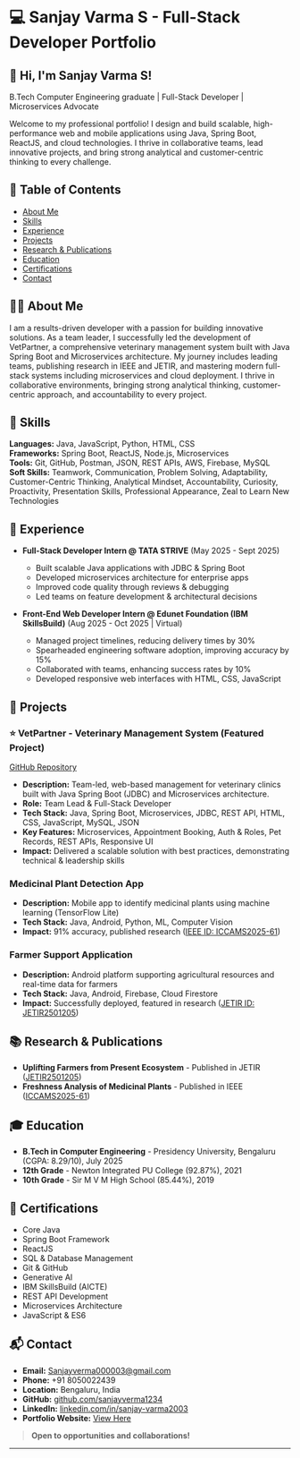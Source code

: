 # 💻 Sanjay Varma S - Full-Stack Developer Portfolio

## 👋 Hi, I'm Sanjay Varma S!
B.Tech Computer Engineering graduate | Full-Stack Developer | Microservices Advocate

Welcome to my professional portfolio! I design and build scalable, high-performance web and mobile applications using Java, Spring Boot, ReactJS, and cloud technologies. I thrive in collaborative teams, lead innovative projects, and bring strong analytical and customer-centric thinking to every challenge.

## 📁 Table of Contents
- [About Me](#about-me)
- [Skills](#skills)
- [Experience](#experience)
- [Projects](#projects)
- [Research & Publications](#research--publications)
- [Education](#education)
- [Certifications](#certifications)
- [Contact](#contact)

## 🧑‍💼 About Me
I am a results-driven developer with a passion for building innovative solutions. As a team leader, I successfully led the development of VetPartner, a comprehensive veterinary management system built with Java Spring Boot and Microservices architecture. My journey includes leading teams, publishing research in IEEE and JETIR, and mastering modern full-stack systems including microservices and cloud deployment. I thrive in collaborative environments, bringing strong analytical thinking, customer-centric approach, and accountability to every project.

## 🔧 Skills

**Languages:** Java, JavaScript, Python, HTML, CSS  
**Frameworks:** Spring Boot, ReactJS, Node.js, Microservices  
**Tools:** Git, GitHub, Postman, JSON, REST APIs, AWS, Firebase, MySQL  
**Soft Skills:** Teamwork, Communication, Problem Solving, Adaptability, Customer-Centric Thinking, Analytical Mindset, Accountability, Curiosity, Proactivity, Presentation Skills, Professional Appearance, Zeal to Learn New Technologies

## 💼 Experience

- **Full-Stack Developer Intern @ TATA STRIVE** (May 2025 - Sept 2025)
    - Built scalable Java applications with JDBC & Spring Boot
    - Developed microservices architecture for enterprise apps
    - Improved code quality through reviews & debugging
    - Led teams on feature development & architectural decisions

- **Front-End Web Developer Intern @ Edunet Foundation (IBM SkillsBuild)** (Aug 2025 - Oct 2025 | Virtual)
    - Managed project timelines, reducing delivery times by 30%
    - Spearheaded engineering software adoption, improving accuracy by 15%
    - Collaborated with teams, enhancing success rates by 10%
    - Developed responsive web interfaces with HTML, CSS, JavaScript

## 🚀 Projects

### ⭐ VetPartner - Veterinary Management System (Featured Project)
[GitHub Repository](https://github.com/sanjayverma1234/Pet456)

- **Description:** Team-led, web-based management for veterinary clinics built with Java Spring Boot (JDBC) and Microservices architecture.
- **Role:** Team Lead & Full-Stack Developer
- **Tech Stack:** Java, Spring Boot, Microservices, JDBC, REST API, HTML, CSS, JavaScript, MySQL, JSON
- **Key Features:** Microservices, Appointment Booking, Auth & Roles, Pet Records, REST APIs, Responsive UI
- **Impact:** Delivered a scalable solution with best practices, demonstrating technical & leadership skills

### Medicinal Plant Detection App
- **Description:** Mobile app to identify medicinal plants using machine learning (TensorFlow Lite)
- **Tech Stack:** Java, Android, Python, ML, Computer Vision
- **Impact:** 91% accuracy, published research ([IEEE ID: ICCAMS2025-61](#))

### Farmer Support Application
- **Description:** Android platform supporting agricultural resources and real-time data for farmers
- **Tech Stack:** Java, Android, Firebase, Cloud Firestore
- **Impact:** Successfully deployed, featured in research ([JETIR ID: JETIR2501205](#))

## 📚 Research & Publications

- **Uplifting Farmers from Present Ecosystem** - Published in JETIR ([JETIR2501205](#))
- **Freshness Analysis of Medicinal Plants** - Published in IEEE ([ICCAMS2025-61](#))

## 🎓 Education

- **B.Tech in Computer Engineering** - Presidency University, Bengaluru (CGPA: 8.29/10), July 2025
- **12th Grade** - Newton Integrated PU College (92.87%), 2021
- **10th Grade** - Sir M V M High School (85.44%), 2019

## 🏅 Certifications

- Core Java
- Spring Boot Framework
- ReactJS
- SQL & Database Management
- Git & GitHub
- Generative AI
- IBM SkillsBuild (AICTE)
- REST API Development
- Microservices Architecture
- JavaScript & ES6

## 📬 Contact

- **Email:** Sanjayverma000003@gmail.com
- **Phone:** +91 8050022439
- **Location:** Bengaluru, India
- **GitHub:** [github.com/sanjayverma1234](https://github.com/sanjayverma1234)
- **LinkedIn:** [linkedin.com/in/sanjay-varma2003](https://linkedin.com/in/sanjay-varma2003)
- **Portfolio Website:** [View Here](https://resumeportpolio.vercel.app)

> **Open to opportunities and collaborations!**

---

